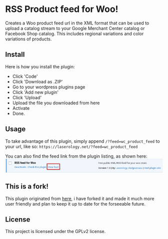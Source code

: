 # RSS Product feed for Woo!

Creates a Woo product feed url in the XML format that can be used to upload a catalog stream to your Google Merchant Center catalog or Facebook Shop catalog. This includes regional variations and color variations of products.

## Install
Here is how you install the plugin:
- Click 'Code'
- Click 'Download as .ZIP'
- Go to your wordpress plugins page
- Click 'Add new plugin'
- Click 'Upload'
- Upload the file you downloaded from here
- Activate
- Done.

## Usage
To take advantage of this plugin, simply append ``/?feed=wc_product_feed`` to your url, like so:
``https://laserology.net/?feed=wc_product_feed``

You can also find the feed link from the plugin listing, as shown here:
![A picture showing a "View feed" link on a plugin listing](https://github.com/Laserology/rss-for-woo/blob/main/Screenshot_20240911_162859.png?raw=true)

## This is a fork!
This plugin originated from [here](https://github.com/vladjpuscasu/woocommerce_xml_product_feed), i have forked it and made it much more user friendly and plan to keep it up to date for the forseeable future.

## License
This project is licensed under the GPLv2 license.
